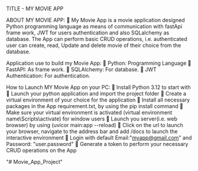 TITLE - MY MOVIE APP

ABOUT MY MOVIE APP:
   My Movie App is a movie application designed Python programming language as means of communication with fastApi frame work, JWT for users authentication and also SQLalchemy as database. The App can perform basic CRUD operations, i.e. authenticated user can create, read, Update and delete movie of their choice from the database. 

Application use to build my Movie App:
	Python: Programming Language 
	FastAPI: As frame work.
	SQLAlchemy: For database.
	JWT Authentication: For authentication.

How to Launch MY Movie App on your PC:
	Install Python 3.12 to start with
	Launch your python application and import the project folder 
	Create a virtual environment of your choice for the application
	Install all necessary packages in the App requirement.txt, by using the pip install command
	Make sure your virtual environment is activated (virtual environment name\Scripts\activate) for window users
	Launch you server(i.e. web browser) by using (uvicor main:app --reload)
	Click on the url to launch your browser, navigate to the address bar and add /docs to launch the interactive environment
	Login with default Email:"myapp@gmail.com" and Password: "user.password"
	Generate a token to perform your necessary CRUD operations on the App


"# Movie_App_Project" 
